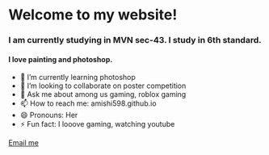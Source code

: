 # Welcome to my website! 
### I am currently studying in MVN sec-43. I study in 6th standard.


#### I love painting and photoshop.


- 🌱 I’m currently learning photoshop
- 👯 I’m looking to collaborate on poster competition
- 💬 Ask me about among us gaming, roblox gaming
- 📫 How to reach me: amishi598.github.io
- 😄 Pronouns: Her
- ⚡ Fun fact: I looove gaming, watching youtube 

[Email me](mailto:amishi.vishwakarma2010@gmail.com)
<!--

# Welcome to GitHub Pages

You can use the [editor on GitHub](https://github.com/Amishi598/Amishi598.github.io/edit/main/README.md) to maintain and preview the content for your website in Markdown files.

Whenever you commit to this repository, GitHub Pages will run [Jekyll](https://jekyllrb.com/) to rebuild the pages in your site, from the content in your Markdown files.

### Markdown

Markdown is a lightweight and easy-to-use syntax for styling your writing. It includes conventions for


Syntax highlighted code block

## Header 1
### Header 2
#### Header 3 

- Bulleted
- List

1. Numbered
2. List

**Bold** and _Italic_ and `Code` text

[Link](url) and ![Image](src)


For more details see [GitHub Flavored Markdown](https://guides.github.com/features/mastering-markdown/).

### Jekyll Themes

Your Pages site will use the layout and styles from the Jekyll theme you have selected in your [repository settings](https://github.com/Amishi598/Amishi598.github.io/settings/pages). The name of this theme is saved in the Jekyll `_config.yml` configuration file.

### Support or Contact

Having trouble with Pages? Check out our [documentation](https://docs.github.com/categories/github-pages-basics/) or [contact support](https://support.github.com/contact) and we’ll help you sort it out.
-->
